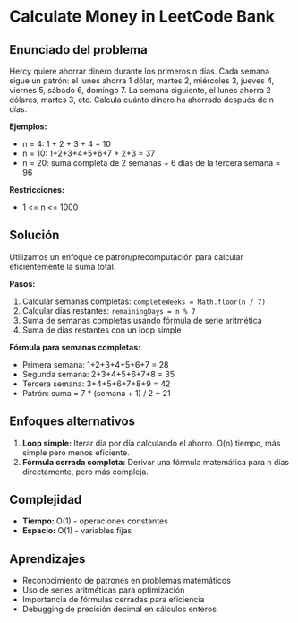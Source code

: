 # Calculate Money in LeetCode Bank

## Enunciado del problema

Hercy quiere ahorrar dinero durante los primeros n días. Cada semana sigue un patrón: el lunes ahorra 1 dólar, martes 2, miércoles 3, jueves 4, viernes 5, sábado 6, domingo 7. La semana siguiente, el lunes ahorra 2 dólares, martes 3, etc. Calcula cuánto dinero ha ahorrado después de n días.

**Ejemplos:**

- n = 4: 1 + 2 + 3 + 4 = 10
- n = 10: 1+2+3+4+5+6+7 + 2+3 = 37
- n = 20: suma completa de 2 semanas + 6 días de la tercera semana = 96

**Restricciones:**

- 1 <= n <= 1000

## Solución

Utilizamos un enfoque de patrón/precomputación para calcular eficientemente la suma total.

**Pasos:**

1. Calcular semanas completas: `completeWeeks = Math.floor(n / 7)`
2. Calcular días restantes: `remainingDays = n % 7`
3. Suma de semanas completas usando fórmula de serie aritmética
4. Suma de días restantes con un loop simple

**Fórmula para semanas completas:**

- Primera semana: 1+2+3+4+5+6+7 = 28
- Segunda semana: 2+3+4+5+6+7+8 = 35
- Tercera semana: 3+4+5+6+7+8+9 = 42
- Patrón: suma = 7 \* (semana + 1) / 2 + 21

## Enfoques alternativos

1. **Loop simple:** Iterar día por día calculando el ahorro. O(n) tiempo, más simple pero menos eficiente.
2. **Fórmula cerrada completa:** Derivar una fórmula matemática para n días directamente, pero más compleja.

## Complejidad

- **Tiempo:** O(1) - operaciones constantes
- **Espacio:** O(1) - variables fijas

## Aprendizajes

- Reconocimiento de patrones en problemas matemáticos
- Uso de series aritméticas para optimización
- Importancia de fórmulas cerradas para eficiencia
- Debugging de precisión decimal en cálculos enteros
